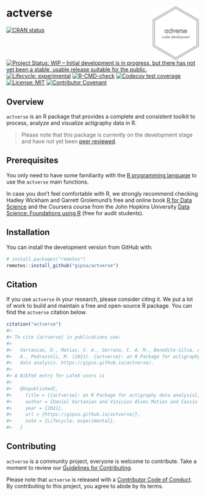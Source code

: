 
<!-- README.md is generated from README.Rmd. Please edit that file -->

# actverse <a href='https://gipso.github.io/actverse'><img src='man/figures/logo.png' align="right" height="139" /></a>

<!-- badges: start -->

[![CRAN
status](https://www.r-pkg.org/badges/version/actverse)](https://CRAN.R-project.org/package=actverse)
[![Project Status: WIP – Initial development is in progress, but there
has not yet been a stable, usable release suitable for the
public.](https://www.repostatus.org/badges/latest/wip.svg)](https://www.repostatus.org/#wip)
[![Lifecycle:
experimental](https://img.shields.io/badge/lifecycle-experimental-orange.svg)](https://www.tidyverse.org/lifecycle/#experimental)
[![R-CMD-check](https://github.com/gipso/actverse/workflows/R-CMD-check/badge.svg)](https://github.com/gipso/actverse/actions)
[![Codecov test
coverage](https://codecov.io/gh/gipso/actverse/branch/main/graph/badge.svg)](https://codecov.io/gh/gipso/actverse?branch=main)
[![License:
MIT](https://img.shields.io/badge/license-MIT-green)](https://choosealicense.com/licenses/mit/)
[![Contributor
Covenant](https://img.shields.io/badge/Contributor%20Covenant-v2.0%20adopted-ff69b4.svg)](https://gipso.github.io/actverse/CODE_OF_CONDUCT.html)
<!-- badges: end -->

## Overview

`actverse` is an R package that provides a complete and consistent
toolkit to process, analyze and visualize actigraphy data in R.

> Please note that this package is currently on the development stage
> and have not yet been [peer
> reviewed](https://devguide.ropensci.org/softwarereviewintro.html).

## Prerequisites

You only need to have some familiarity with the [R programming
language](https://www.r-project.org/) to use the `actverse` main
functions.

In case you don’t feel comfortable with R, we strongly recommend
checking Hadley Wickham and Garrett Grolemund’s free and online book [R
for Data Science](https://r4ds.had.co.nz/) and the Coursera course from
the John Hopkins University [Data Science: Foundations using
R](https://www.coursera.org/specializations/data-science-foundations-r)
(free for audit students).

## Installation

You can install the development version from GitHub with:

``` r
# install.packages("remotes")
remotes::install_github("gipso/actverse")
```

## Citation

If you use `actverse` in your research, please consider citing it. We
put a lot of work to build and maintain a free and open-source R
package. You can find the `actverse` citation below.

``` r
citation("actverse")
#> 
#> To cite {actverse} in publications use:
#> 
#>   Vartanian, D., Matias, V. A., Serrano, C. A. M., Benedito-Silva, A.
#>   A., Pedrazzoli, M. (2021). {actverse}: an R Package for actigraphy
#>   data analysis. https://gipso.github.io/actverse/.
#> 
#> A BibTeX entry for LaTeX users is
#> 
#>   @Unpublished{,
#>     title = {{actverse}: an R Package for actigraphy data analysis},
#>     author = {Daniel Vartanian and Vinicius Alves Matias and Cassio Almeida Mattos Serrano and Ana Amelia Benedito-Silva and Mario Pedrazzoli},
#>     year = {2021},
#>     url = {https://gipso.github.io/actverse/},
#>     note = {Lifecycle: experimental},
#>   }
```

## Contributing

`actverse` is a community project, everyone is welcome to contribute.
Take a moment to review our [Guidelines for
Contributing](https://gipso.github.io/actverse/CONTRIBUTING.html).

Please note that `actverse` is released with a [Contributor Code of
Conduct](https://gipso.github.io/actverse/CODE_OF_CONDUCT.html). By
contributing to this project, you agree to abide by its terms.
